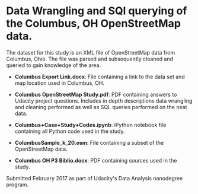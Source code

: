 # Data Wrangling and SQl querying of the Columbus, OH OpenStreetMap data.

The dataset for this study is an XML file of OpenStreetMap data from Columbus, Ohio. The file was parsed and subsequently cleaned and queried to gain knowledge of the area.

- **Columbus Export Link.docx**: File containing a link to the data set and map location used in Columbus, OH.

- **Columbus OpenStreetMap Study.pdf**: PDF containing answers to Udacity project questions.  Includes in depth descriptions data wrangling and cleaning performed as well as SQL queries performed on the neat data.

- **Columbus+Case+Study+Codes.ipynb**: iPython notebook file containing all Python code used in the study.

- **ColumbusSample_k_20.osm**: File containing a subset of the OpenStreetMap data.

- **Columbus OH P3 Biblio.docx**: PDF containing sources used in the study.

Submitted February 2017 as part of Udacity's Data Analysis nanodegree program.
